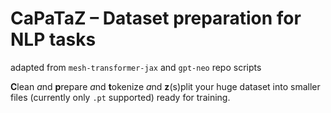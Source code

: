 # CaPaTaZ – Dataset preparation for NLP tasks

adapted from `mesh-transformer-jax` and `gpt-neo` repo scripts

**C**lean *a*nd **p**repare *a*nd **t**okenize *a*nd **z**(s)plit your huge dataset into smaller files (currently only `.pt` supported) ready for training.
